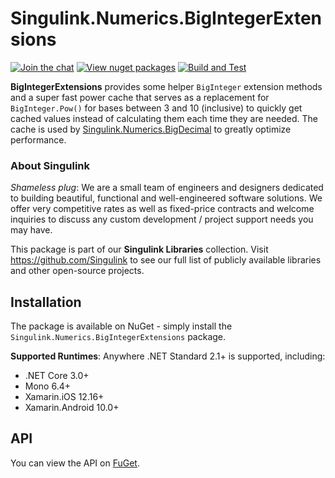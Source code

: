 # Singulink.Numerics.BigIntegerExtensions

[![Join the chat](https://badges.gitter.im/Singulink/community.svg)](https://gitter.im/Singulink/community?utm_source=badge&utm_medium=badge&utm_campaign=pr-badge&utm_content=badge)
[![View nuget packages](https://img.shields.io/nuget/v/Singulink.Numerics.BigIntegerExtensions.svg)](https://www.nuget.org/packages/Singulink.Numerics.BigIntegerExtensions/)
[![Build and Test](https://github.com/Singulink/Singulink.Numerics.BigIntegerExtensions/workflows/build%20and%20test/badge.svg)](https://github.com/Singulink/Singulink.Numerics.BigIntegerExtensions/actions?query=workflow%3A%22build+and+test%22)

**BigIntegerExtensions** provides some helper `BigInteger` extension methods and a super fast power cache that serves as a replacement for `BigInteger.Pow()` for bases between 3 and 10 (inclusive) to quickly get cached values instead of calculating them each time they are needed. The cache is used by [Singulink.Numerics.BigDecimal](https://github.com/Singulink/Singulink.Numerics.BigDecimal/) to greatly optimize performance.

### About Singulink

*Shameless plug*: We are a small team of engineers and designers dedicated to building beautiful, functional and well-engineered software solutions. We offer very competitive rates as well as fixed-price contracts and welcome inquiries to discuss any custom development / project support needs you may have.

This package is part of our **Singulink Libraries** collection. Visit https://github.com/Singulink to see our full list of publicly available libraries and other open-source projects.

## Installation

The package is available on NuGet - simply install the `Singulink.Numerics.BigIntegerExtensions` package.

**Supported Runtimes**: Anywhere .NET Standard 2.1+ is supported, including:
- .NET Core 3.0+
- Mono 6.4+
- Xamarin.iOS 12.16+
- Xamarin.Android 10.0+

## API

You can view the API on [FuGet](https://www.fuget.org/packages/Singulink.Numerics.BigIntegerExtensions). 
